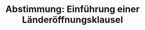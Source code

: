 ---
abstimmung:
  abstimmung: 5
  bundestagssitzung: 44
  legislaturperiode: 18
categories:
- Energie
- Umwelt
- Naturschutz
- Bau
data:
- title: Abstimmungsergebnis 20140627_5-data.pdf
  url: /res/abstimmungsliste/20140627_5-data.pdf
- title: Abstimmungsergebnis 20140627_5_xls-data.csv
  url: /res/abstimmungsliste/analyses/20140627_5_xls-data.csv
documents:
- local: /res/abstimmungsdaten/018-044-05/1801310.pdf
  title: Drucksache 18/01310.pdf
  url: http://dip21.bundestag.de/dip21/btd/18/013/1801310.pdf
- local: /res/abstimmungsdaten/018-044-05/1801580.pdf
  title: Drucksache 18/01580.pdf
  url: http://dip21.bundestag.de/dip21/btd/18/015/1801580.pdf
- local: /res/abstimmungsdaten/018-044-05/1801702.pdf
  title: Drucksache 18/01702.pdf
  url: http://dip21.bundestag.de/dip21/btd/18/017/1801702.pdf
- local: /res/abstimmungsdaten/018-044-05/1801900.pdf
  title: Drucksache 18/01900.pdf
  url: http://dip21.bundestag.de/dip21/btd/18/019/1801900.pdf
ergebnis:
  cdu/csu:
    enthaltung: 0
    gesamt: 311
    ja: 286
    nein: 2
    nichtabgegeben: 23
    ungueltig: 0
  die.linke:
    enthaltung: 0
    gesamt: 64
    ja: 0
    nein: 51
    nichtabgegeben: 13
    ungueltig: 0
  file: 20140627_5_xls-data.csv
  gruenen:
    enthaltung: 0
    gesamt: 63
    ja: 0
    nein: 60
    nichtabgegeben: 3
    ungueltig: 0
  spd:
    enthaltung: 3
    gesamt: 193
    ja: 179
    nein: 1
    nichtabgegeben: 10
    ungueltig: 0
layout: abstimmung
links:
- title: https://www.bundestag.de/parlament/plenum/abstimmung/abstimmung?id=287
  url: https://www.bundestag.de/parlament/plenum/abstimmung/abstimmung?id=287
preview: "Deutscher Bundestag\n\n44. Sitzung des Deutschen Bundestages\nam Freitag,\
  \ 27.Juni 2014\nEndg\xFCltiges Ergebnis der Namentlichen Abstimmung Nr. 5\n\nGesetzentwurf\
  \ der Bundesregierung\nEntwurf eines Gesetzes zur Einf\xFChrung einer L\xE4nder\xF6\
  ffnungsklausel zur Vorgabe von\nMindestabst\xE4nden zwischen Windenergieanlagen\
  \ und zul\xE4ssigen Nutzungen\nDrs. 18/1310, 18/1580, 18/1702 Nr. 1.4 und 18/1900\n\
  \nAbgegebene Stimmen insgesamt:\n\n582\n49\n\nNicht abgegebene Stimmen:\nJa-Stimmen:\n\
  \n465\n\nNein-Stimmen:\n\n114\n\nEnthaltungen:\n\n3\n\nUng\xFCltige:\n\n0\n\nBerlin,\
  \ den 27.06.2014\n\nBeginn: 11:06\nEnde: 11:08\n"
tags:
- Windenergie
- Erneuerbare-Energien
- Umwelt
title: "Abstimmung: Einf\xFChrung einer L\xE4nder\xF6ffnungsklausel"
---